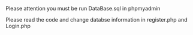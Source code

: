Please attention you must be run DataBase.sql in phpmyadmin




Please read the code and change databse information in register.php and Login.php
